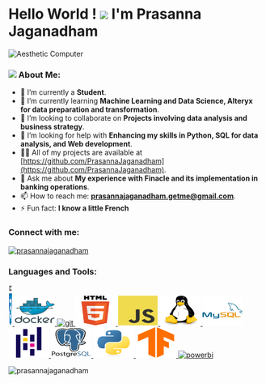 # Hello World ! <img src="https://github.com/TheDudeThatCode/TheDudeThatCode/blob/master/Assets/Hi.gif" width="35" /> I'm Prasanna Jaganadham

![Aesthetic Computer](https://thumb.ac-illust.com/3c/3cd87a35c82a9cfdbcfbe997f82b65c9_t.jpeg)

### <img src="https://github.com/TheDudeThatCode/TheDudeThatCode/blob/master/Assets/Developer.gif" width="70" /> About Me:
- 🔭 I’m currently a **Student**.
- 🌱 I’m currently learning **Machine Learning and Data Science, Alteryx for data preparation and transformation**.
- 👯 I’m looking to collaborate on **Projects involving data analysis and business strategy**.
- 🤝 I’m looking for help with **Enhancing my skills in Python, SQL for data analysis, and Web development**.
- 👨‍💻 All of my projects are available at [https://github.com/PrasannaJaganadham](https://github.com/PrasannaJaganadham).
- 💬 Ask me about **My experience with Finacle and its implementation in banking operations**.
- 📫 How to reach me: **prasannajaganadham.getme@gmail.com**.
- ⚡ Fun fact: **I know a little French**

<h3 align="left">Connect with me:</h3>
<p align="left">
    <a href="https://linkedin.com/in/prasannajaganadham" target="blank">
        <img align="center" src="https://www.antevenio.com/wp-content/uploads/2020/08/LinkedIn-Blog.png" alt="prasannajaganadham" height="50" width="50" />
    </a>   
</p>

 <h3 align="left">Languages and Tools:</h3>
<p align="left"> 
    <a href="https://www.w3schools.com/css/" target="_blank" rel="noreferrer"> 
        <img src="https://raw.githubusercontent.com/devicons/devicon/master/icons/css3/css3-original-wordmark.svg" alt="css3" width="8O" height="80"/> 
    </a> 
    <a href="https://www.docker.com/" target="_blank" rel="noreferrer"> 
        <img src="https://raw.githubusercontent.com/devicons/devicon/master/icons/docker/docker-original-wordmark.svg" alt="docker" width="80" height="60"/> 
    </a> 
    <a href="https://git-scm.com/" target="_blank" rel="noreferrer"> 
        <img src="https://www.vectorlogo.zone/logos/git-scm/git-scm-icon.svg" alt="git" width="80" height="60"/> 
    </a> 
    <a href="https://www.w3.org/html/" target="_blank" rel="noreferrer"> 
        <img src="https://raw.githubusercontent.com/devicons/devicon/master/icons/html5/html5-original-wordmark.svg" alt="html5" width="80" height="60"/> 
    </a> 
    <a href="https://developer.mozilla.org/en-US/docs/Web/JavaScript" target="_blank" rel="noreferrer"> 
        <img src="https://raw.githubusercontent.com/devicons/devicon/master/icons/javascript/javascript-original.svg" alt="javascript" width="80" height="60"/> 
    </a> 
    <a href="https://www.linux.org/" target="_blank" rel="noreferrer"> 
        <img src="https://raw.githubusercontent.com/devicons/devicon/master/icons/linux/linux-original.svg" alt="linux" width="80" height="60"/> 
    </a> 
    <a href="https://www.mysql.com/" target="_blank" rel="noreferrer"> 
        <img src="https://raw.githubusercontent.com/devicons/devicon/master/icons/mysql/mysql-original-wordmark.svg" alt="mysql" width="80" height="60"/> 
    </a> 
    <a href="https://pandas.pydata.org/" target="_blank" rel="noreferrer"> 
        <img src="https://raw.githubusercontent.com/devicons/devicon/2ae2a900d2f041da66e950e4d48052658d850630/icons/pandas/pandas-original.svg" alt="pandas" width="80" height="60"/> 
    </a> 
    <a href="https://www.postgresql.org" target="_blank" rel="noreferrer"> 
        <img src="https://raw.githubusercontent.com/devicons/devicon/master/icons/postgresql/postgresql-original-wordmark.svg" alt="postgresql" width="80" height="60"/> 
    </a> 
    <a href="https://www.python.org" target="_blank" rel="noreferrer"> 
        <img src="https://raw.githubusercontent.com/devicons/devicon/master/icons/python/python-original.svg" alt="python" width="80" height="60"/> 
    </a>
    <a href="https://www.tensorflow.org/" target="_blank" rel="noreferrer"> 
        <img src="https://raw.githubusercontent.com/devicons/devicon/master/icons/tensorflow/tensorflow-original.svg" alt="tensorflow" width="80" height="60"/> 
    </a>
    <a href="https://powerbi.microsoft.com/" target="_blank" rel="noreferrer"> 
        <img src="https://www.atptech.com/wp-content/uploads/photo_powerbi.jpg" alt="powerbi" width="80" height="60"/> 
    </a>
</p>
<p><img align="left" src="https://github-readme-stats.vercel.app/api/top-langs?username=prasannajaganadham&show_icons=true&locale=en&layout=compact" alt="prasannajaganadham" /></p>

